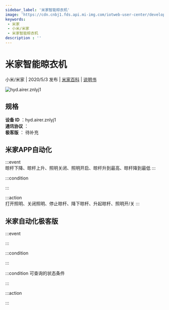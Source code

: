 ```yaml
---
sidebar_label: '米家智能晾衣机'
image: 'https://cdn.cnbj1.fds.api.mi-img.com/iotweb-user-center/developer_1679047654418rhXAzSBU.png?GalaxyAccessKeyId=AKVGLQWBOVIRQ3XLEW&Expires=9223372036854775807&Signature=HqgZdRm5SCH3D4cKJdL1bywdTWk='
keywords: 
 - 米家
 - 小米/米家
 - 米家智能晾衣机
description : ''
---
```

# 米家智能晾衣机

小米/米家 | 2020/5/3 发布 | [米家百科](https://home.mi.com/webapp/content/baike/product/index.html?model=hyd.airer.znlyj1) | [说明书](https://home.mi.com/views/introduction.html?model=hyd.airer.znlyj1&region=cn)

![hyd.airer.znlyj1](https://cdn.cnbj1.fds.api.mi-img.com/iotweb-user-center/developer_1679047654418rhXAzSBU.png?GalaxyAccessKeyId=AKVGLQWBOVIRQ3XLEW&Expires=9223372036854775807&Signature=HqgZdRm5SCH3D4cKJdL1bywdTWk=)

## 规格  
> 
**设备 ID** ：hyd.airer.znlyj1  
**通讯协议** ：  
**极客版**  ： 待补充 


## 米家APP自动化  

:::event  
晾杆下降、晾杆上升、照明关闭、照明开启、晾杆升到最高、晾杆降到最低
:::

:::condition  

:::

:::action   
打开照明、关闭照明、停止晾杆、降下晾杆、升起晾杆、照明开/关
:::

## 米家自动化极客版  

:::event  

:::

:::condition  

:::

:::condition 可查询的状态条件  

:::

:::action  

:::

        
